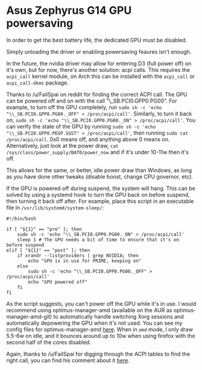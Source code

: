 # Asus Zephyrus G14 GPU powersaving

In order to get the best battery life, the dedicated GPU must be disabled. 

Simply unloading the driver or enabling powersaving feaures isn't enough.

In the future, the nvidia driver may allow for entering D3 (full power off) on it's own, but for now, there's another solution: acpi calls. This requires the `acpi_call` kernel module, on Arch this can be installed with the `acpi_call` or `acpi_call-dkms` package.

Thanks to /u/FailSpai on reddit for finding the correct ACPI call. The GPU can be powered off and on with the call "\\_SB.PCI0.GPP0.PG00". For example, to turn off the GPU completely, run `sudo sh -c 'echo "\\_SB.PCI0.GPP0.PG00._OFF" > /proc/acpi/call'`. Similarly, to turn it back on, `sudo sh -c 'echo "\\_SB.PCI0.GPP0.PG00._ON" > /proc/acpi/call'`. You can verify the state of the GPU by running `sudo sh -c 'echo "\\_SB.PCI0.GPP0.PEGP.SGST" > /proc/acpi/call'`, then running `sudo cat /proc/acpi/call`. 0x0 means off, and anything above 0 means on. Alternatively, just look at the power draw, `cat /sys/class/power_supply/BAT0/power_now` and if it's under 10-11w then it's off.

This allows for the same, or better, idle power draw than Windows, as long as you have done other tweaks (disable boost, change CPU governor, etc).

If the GPU is powered off during suspend, the system will hang. This can be solved by using a systemd hook to turn the GPU back on before suspend, then turning it back off after. For example, place this script in an executable file in `/usr/lib/systemd/system-sleep/`:

```
#!/bin/bash

if [ "${1}" == "pre" ]; then
	sudo sh -c 'echo "\\_SB.PCI0.GPP0.PG00._ON" > /proc/acpi/call'
    sleep 1 # The GPU needs a bit of time to ensure that it's on before suspend
elif [ "${1}" == "post" ]; then
	if xrandr --listproviders | grep NVIDIA; then
	    echo "GPU is in use for PRIME, keeping on"
    else
	    sudo sh -c 'echo "\\_SB.PCI0.GPP0.PG00._OFF" > /proc/acpi/call'
        echo "GPU powered off"
    fi  
fi
```

As the script suggests, you can't power off the GPU while it's in use. I would recommend using optimus-manager-amd (available on the AUR as optimus-manager-amd-git) to automatically handle switching Xorg sessions and automatically depowering the GPU when it's not used. You can see my config files for optimus-manager-amd [here](https://git.deck.sh/shark/g14gpu/-/tree/master/etc/optimus-manager). When in `amd` mode, I only draw 5.5-6w on idle, and it bounces around up to 10w when using firefox with the second half of the cores disabled.

Again, thanks to /u/FailSpai for digging through the ACPI tables to find the right call, you can find his comment about it [here](https://www.reddit.com/r/VFIO/comments/hx5j8q/success_with_laptop_gpu_passthrough_on_asus_rog/g0m3kvh/).

